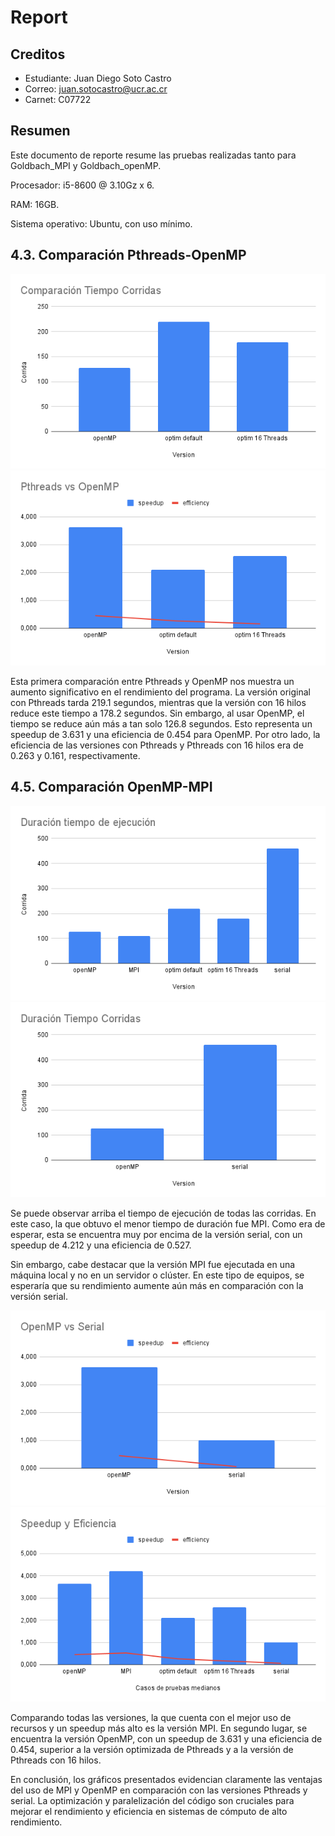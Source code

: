 # Report

## Creditos
- Estudiante: Juan Diego Soto Castro
- Correo: juan.sotocastro@ucr.ac.cr
- Carnet: C07722

## Resumen
Este documento de reporte resume las pruebas realizadas tanto para Goldbach_MPI y Goldbach_openMP.

Procesador: i5-8600 @ 3.10Gz x 6.

RAM: 16GB.

Sistema operativo: Ubuntu, con uso mínimo.

## 4.3. Comparación Pthreads-OpenMP
![image](./img/duracion_phtreads_openmp.png)
![image](./img/pthreads_vs_OpenMP.png)

Esta primera comparación entre Pthreads y OpenMP nos muestra un aumento significativo en el rendimiento del programa. La versión original con Pthreads tarda 219.1 segundos, mientras que la versión con 16 hilos reduce este tiempo a 178.2 segundos. Sin embargo, al usar OpenMP, el tiempo se reduce aún más a tan solo 126.8 segundos. Esto representa un speedup de 3.631 y una eficiencia de 0.454 para OpenMP. Por otro lado, la eficiencia de las versiones con Pthreads y Pthreads con 16 hilos era de 0.263 y 0.161, respectivamente.


## 4.5. Comparación OpenMP-MPI
![image](./img/duracion_todas.png)
![image](./img/duracion_serial_openmp.png)

Se puede observar arriba el tiempo de ejecución de todas las corridas. En este caso, la que obtuvo el menor tiempo de duración fue MPI. Como era de esperar, esta se encuentra muy por encima de la versión serial, con un speedup de 4.212 y una eficiencia de 0.527.

Sin embargo, cabe destacar que la versión MPI fue ejecutada en una máquina local y no en un servidor o clúster. En este tipo de equipos, se esperaría que su rendimiento aumente aún más en comparación con la versión serial.

![image](./img/OpenMPvsSerial.png)
![image](./img/speedup_eficiencia.png)


Comparando todas las versiones, la que cuenta con el mejor uso de recursos y un speedup más alto es la versión MPI. En segundo lugar, se encuentra la versión OpenMP, con un speedup de 3.631 y una eficiencia de 0.454, superior a la versión optimizada de Pthreads y a la versión de Pthreads con 16 hilos.

En conclusión, los gráficos presentados evidencian claramente las ventajas del uso de MPI y OpenMP en comparación con las versiones Pthreads y serial. La optimización y paralelización del código son cruciales para mejorar el rendimiento y eficiencia en sistemas de cómputo de alto rendimiento.